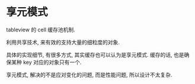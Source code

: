 # 享元模式

tableview 的 cell 缓存池机制.

利用共享技术, 来有效的支持大量的细粒度的对象.

具体的实现细节, 有很多方式, 其实缓存也可以认为是享元模式. 缓存的话, 也是确保某种 key 对应的对象只有一个.

享元模式, 解决的不是应对变化的问题, 而是性能问题, 所以设计不太复杂.
